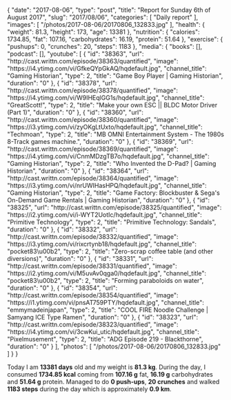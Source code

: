 {
    "date": "2017-08-06",
    "type": "post",
    "title": "Report for Sunday 6th of August 2017",
    "slug": "2017\/08\/06",
    "categories": [
        "Daily report"
    ],
    "images": [
        "\/photos\/2017-08-06\/20170806_132833.jpg"
    ],
    "health": {
        "weight": 81.3,
        "height": 173,
        "age": 13381
    },
    "nutrition": {
        "calories": 1734.85,
        "fat": 107.16,
        "carbohydrates": 16.19,
        "protein": 51.64
    },
    "exercise": {
        "pushups": 0,
        "crunches": 20,
        "steps": 1183
    },
    "media": {
        "books": [],
        "podcast": [],
        "youtube": [
            {
                "id": "38363",
                "url": "http:\/\/cast.writtn.com\/episode\/38363\/quantified",
                "image": "https:\/\/i4.ytimg.com\/vi\/GfkeQYpGkAQ\/hqdefault.jpg",
                "channel_title": "Gaming Historian",
                "type": 2,
                "title": "Game Boy Player | Gaming Historian",
                "duration": "0"
            },
            {
                "id": "38378",
                "url": "http:\/\/cast.writtn.com\/episode\/38378\/quantified",
                "image": "https:\/\/i4.ytimg.com\/vi\/W9IHEqlGG1s\/hqdefault.jpg",
                "channel_title": "GreatScott!",
                "type": 2,
                "title": "Make your own ESC || BLDC Motor Driver (Part 1)",
                "duration": "0"
            },
            {
                "id": "38360",
                "url": "http:\/\/cast.writtn.com\/episode\/38360\/quantified",
                "image": "https:\/\/i3.ytimg.com\/vi\/zyOKgLtUxto\/hqdefault.jpg",
                "channel_title": "Techmoan",
                "type": 2,
                "title": "MB OMNI Entertainment System - The 1980s 8-Track games machine.",
                "duration": "0"
            },
            {
                "id": "38369",
                "url": "http:\/\/cast.writtn.com\/episode\/38369\/quantified",
                "image": "https:\/\/i4.ytimg.com\/vi\/CnmMDzgTB7o\/hqdefault.jpg",
                "channel_title": "Gaming Historian",
                "type": 2,
                "title": "Who Invented the D-Pad? | Gaming Historian",
                "duration": "0"
            },
            {
                "id": "38364",
                "url": "http:\/\/cast.writtn.com\/episode\/38364\/quantified",
                "image": "https:\/\/i3.ytimg.com\/vi\/nrUWIHasHPQ\/hqdefault.jpg",
                "channel_title": "Gaming Historian",
                "type": 2,
                "title": "Game Factory: Blockbuster & Sega's On-Demand Game Rentals  | Gaming Historian",
                "duration": "0"
            },
            {
                "id": "38325",
                "url": "http:\/\/cast.writtn.com\/episode\/38325\/quantified",
                "image": "https:\/\/i2.ytimg.com\/vi\/i-WYT2UotIc\/hqdefault.jpg",
                "channel_title": "Primitive Technology",
                "type": 2,
                "title": "Primitive Technology: Sandals",
                "duration": "0"
            },
            {
                "id": "38332",
                "url": "http:\/\/cast.writtn.com\/episode\/38332\/quantified",
                "image": "https:\/\/i3.ytimg.com\/vi\/rixcrtynb18\/hqdefault.jpg",
                "channel_title": "pocket83\u00b2",
                "type": 2,
                "title": "Zero-scrap coffee table (and other diversions)",
                "duration": "0"
            },
            {
                "id": "38331",
                "url": "http:\/\/cast.writtn.com\/episode\/38331\/quantified",
                "image": "https:\/\/i2.ytimg.com\/vi\/M5uvAv0qga0\/hqdefault.jpg",
                "channel_title": "pocket83\u00b2",
                "type": 2,
                "title": "Forming paraboloids on water",
                "duration": "0"
            },
            {
                "id": "38354",
                "url": "http:\/\/cast.writtn.com\/episode\/38354\/quantified",
                "image": "https:\/\/i1.ytimg.com\/vi\/pnsAT759PTY\/hqdefault.jpg",
                "channel_title": "emmymadeinjapan",
                "type": 2,
                "title": "COOL FIRE Noodle Challenge | Samyang ICE Type Ramen",
                "duration": "0"
            },
            {
                "id": "38323",
                "url": "http:\/\/cast.writtn.com\/episode\/38323\/quantified",
                "image": "https:\/\/i4.ytimg.com\/vi\/3cwKui_utic\/hqdefault.jpg",
                "channel_title": "Pixelmusement",
                "type": 2,
                "title": "ADG Episode 219 - Blackthorne",
                "duration": "0"
            }
        ],
        "photos": [
            "\/photos\/2017-08-06\/20170806_132833.jpg"
        ]
    }
}

Today I am <strong>13381 days</strong> old and my weight is <strong>81.3 kg</strong>. During the day, I consumed <strong>1734.85 kcal</strong> coming from <strong>107.16 g</strong> fat, <strong>16.19 g</strong> carbohydrates and <strong>51.64 g</strong> protein. Managed to do <strong>0 push-ups</strong>, <strong>20 crunches</strong> and walked <strong>1183 steps</strong> during the day which is approximately <strong>0.9 km</strong>.